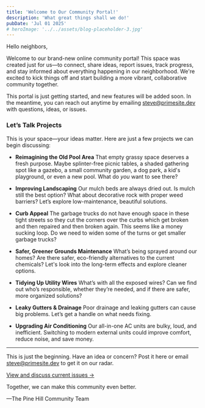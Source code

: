 ```yaml
---
title: 'Welcome to Our Community Portal!'
description: 'What great things shall we do!'
pubDate: 'Jul 01 2025'
# heroImage: '../../assets/blog-placeholder-3.jpg'
---
```


Hello neighbors,

Welcome to our brand-new online community portal! This space was created just for us—to connect, share ideas, report issues, track progress, and stay informed about everything happening in our neighborhood. We're excited to kick things off and start building a more vibrant, collaborative community together.

This portal is just getting started, and new features will be added soon. In the meantime, you can reach out anytime by emailing [steve@primesite.dev](mailto:steve@primesite.dev) with questions, ideas, or issues.

### Let’s Talk Projects

This is your space—your ideas matter. Here are just a few projects we can begin discussing:

- **Reimagining the Old Pool Area**
  That empty grassy space deserves a fresh purpose. Maybe splinter-free picnic tables, a shaded gathering spot like a gazebo, a small community garden, a dog park, a kid's playground, or even a new pool. What do _you_ want to see there?

- **Improving Landscaping**
  Our mulch beds are always dried out. Is mulch still the best option? What about decorative rock with proper weed barriers? Let’s explore low-maintenance, beautiful solutions.

- **Curb Appeal**
  The garbage trucks do not have enough space in these tight streets so they cut the corners over the curbs which get broken and then repaired and then broken again. This seems like a money sucking loop. Do we need to widen some of the turns or get smaller garbage trucks?

- **Safer, Greener Grounds Maintenance**
  What’s being sprayed around our homes? Are there safer, eco-friendly alternatives to the current chemicals? Let's look into the long-term effects and explore cleaner options.

- **Tidying Up Utility Wires**
  What’s with all the exposed wires? Can we find out who’s responsible, whether they’re needed, and if there are safer, more organized solutions?

- **Leaky Gutters & Drainage**
  Poor drainage and leaking gutters can cause big problems. Let’s get a handle on what needs fixing.

- **Upgrading Air Conditioning**
  Our all-in-one AC units are bulky, loud, and inefficient. Switching to modern external units could improve comfort, reduce noise, and save money.

---

This is just the beginning. Have an idea or concern? Post it here or email [steve@primesite.dev](mailto:steve@primesite.dev) to get it on our radar.

[View and discuss current issues &rarr;](/issues)

Together, we can make this community even better.

—The Pine Hill Community Team
